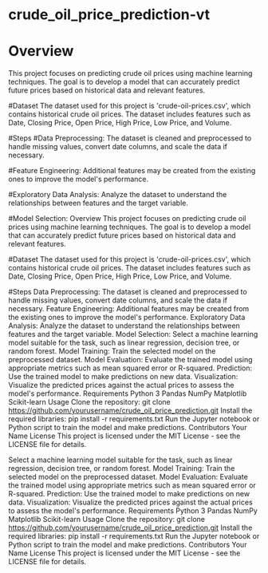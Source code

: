 # crude_oil_price_prediction-vt
# Overview
This project focuses on predicting crude oil prices using machine learning techniques. The goal is to develop a model that can accurately predict future prices based on historical data and relevant features.

#Dataset
The dataset used for this project is 'crude-oil-prices.csv', which contains historical crude oil prices. The dataset includes features such as Date, Closing Price, Open Price, High Price, Low Price, and Volume.

#Steps
#Data Preprocessing:
The dataset is cleaned and preprocessed to handle missing values, convert date columns, and scale the data if necessary.

#Feature Engineering: 
Additional features may be created from the existing ones to improve the model's performance.

#Exploratory Data Analysis: 
Analyze the dataset to understand the relationships between features and the target variable.

#Model Selection: Overview
This project focuses on predicting crude oil prices using machine learning techniques. The goal is to develop a model that can accurately predict future prices based on historical data and relevant features.

#Dataset
The dataset used for this project is 'crude-oil-prices.csv', which contains historical crude oil prices. The dataset includes features such as Date, Closing Price, Open Price, High Price, Low Price, and Volume.

#Steps
Data Preprocessing: The dataset is cleaned and preprocessed to handle missing values, convert date columns, and scale the data if necessary.
Feature Engineering: Additional features may be created from the existing ones to improve the model's performance.
Exploratory Data Analysis: Analyze the dataset to understand the relationships between features and the target variable.
Model Selection: Select a machine learning model suitable for the task, such as linear regression, decision tree, or random forest.
Model Training: Train the selected model on the preprocessed dataset.
Model Evaluation: Evaluate the trained model using appropriate metrics such as mean squared error or R-squared.
Prediction: Use the trained model to make predictions on new data.
Visualization: Visualize the predicted prices against the actual prices to assess the model's performance.
Requirements
Python 3
Pandas
NumPy
Matplotlib
Scikit-learn
Usage
Clone the repository: git clone https://github.com/yourusername/crude_oil_price_prediction.git
Install the required libraries: pip install -r requirements.txt
Run the Jupyter notebook or Python script to train the model and make predictions.
Contributors
Your Name
License
This project is licensed under the MIT License - see the LICENSE file for details.






Select a machine learning model suitable for the task, such as linear regression, decision tree, or random forest.
Model Training: Train the selected model on the preprocessed dataset.
Model Evaluation: Evaluate the trained model using appropriate metrics such as mean squared error or R-squared.
Prediction: Use the trained model to make predictions on new data.
Visualization: Visualize the predicted prices against the actual prices to assess the model's performance.
Requirements
Python 3
Pandas
NumPy
Matplotlib
Scikit-learn
Usage
Clone the repository: git clone https://github.com/yourusername/crude_oil_price_prediction.git
Install the required libraries: pip install -r requirements.txt
Run the Jupyter notebook or Python script to train the model and make predictions.
Contributors
Your Name
License
This project is licensed under the MIT License - see the LICENSE file for details.





